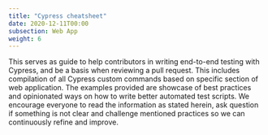 ```yaml
---
title: "Cypress cheatsheet"
date: 2020-12-11T00:00
subsection: Web App
weight: 6
---
```


This serves as guide to help contributors in writing end-to-end testing with Cypress, and be a basis when reviewing a pull request. This includes compilation of all Cypress custom commands based on specific section of web application. The examples provided are showcase of best practices and opinionated ways on how to write better automated test scripts.
We encourage everyone to read the information as stated herein, ask question if something is not clear and challenge mentioned practices so we can continuously refine and improve.